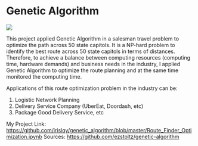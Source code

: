 # Genetic Algorithm

![](https://raw.githubusercontent.com/irislqy/genetic_algorithm/branch/path/to/1.png)


This project applied Genetic Algorithm in a salesman travel problem to optimize the path across 50 state capitols. 
It is a NP-hard problem to identify the best route across 50 state capitols in terms of distances. Therefore, to achieve a balance between computing resources (computing time, hardware demands) and business needs in the industry, I applied Genetic Algorithm to optimize the route planning and at the same time monitored the computing time. 

Applications of this route optimization problem in the industry can be:
  1. Logistic Network Planning 
  2. Delivery Service Company (UberEat, Doordash, etc)
  3. Package Good Delivery Service, etc

My Project Link: https://github.com/irislqy/genetic_algorithm/blob/master/Route_Finder_Optimization.ipynb
Sources: https://github.com/ezstoltz/genetic-algorithm





